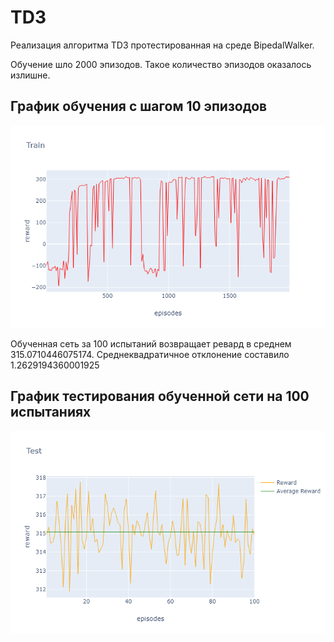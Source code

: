 # TD3

Реализация алгоритма TD3 протестированная на среде BipedalWalker.

Обучение шло 2000 эпизодов. Такое количество эпизодов оказалось излишне. 

## График обучения с шагом 10 эпизодов

![img](newplot1.png)

Обученная сеть за 100 испытаний возвращает ревард в среднем 315.0710446075174. 
Среднеквадратичное отклонение составило 1.2629194360001925

## График тестирования обученной сети на 100 испытаниях

![img](newplot.png)
